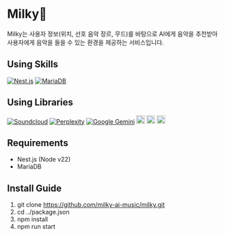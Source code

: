 # Milky🌌
Milky는 사용자 정보(위치, 선호 음악 장르, 무드)를 바탕으로 AI에게 음악을 추천받아 사용자에게 음악을 들을 수 있는 환경을 제공하는 서비스입니다.

## Using Skills
[![Nest.js](https://img.shields.io/badge/Nest.js-%23E0234E.svg?logo=nestjs&logoColor=white)](#)
[![MariaDB](https://img.shields.io/badge/MariaDB-003545?logo=mariadb&logoColor=white)](#)

## Using Libraries
[![Soundcloud](https://img.shields.io/badge/Soundcloud-FF3300?logo=Soundcloud&logoColor=white)](#)
[![Perplexity](https://img.shields.io/badge/Perplexity-1FB8CD?logo=perplexity&logoColor=fff)](#)
[![Google Gemini](https://img.shields.io/badge/Google%20Gemini-886FBF?logo=googlegemini&logoColor=fff)](#)
<img alt="Google OAuth" src ="https://img.shields.io/badge/Google OAuth-F7B529.svg?&style=for-the-badge&logo=google&logoColor=black" height="20x"/>
<img alt="Google Maps APIs" src ="https://img.shields.io/badge/Google Map APIs-4285F4.svg?&style=for-the-badge&logo=googlemaps&logoColor=white" height="20x"/>
<img alt="weather api" src ="https://img.shields.io/badge/weather api-B2CD26.svg?&style=for-the-badge&logo=accuweather&logoColor=black" height="20x"/>

## Requirements
- Nest.js (Node v22)
- MariaDB

## Install Guide
1. git clone https://github.com/milky-ai-music/milky.git
2. cd ../package.json
3. npm install
4. npm run start
